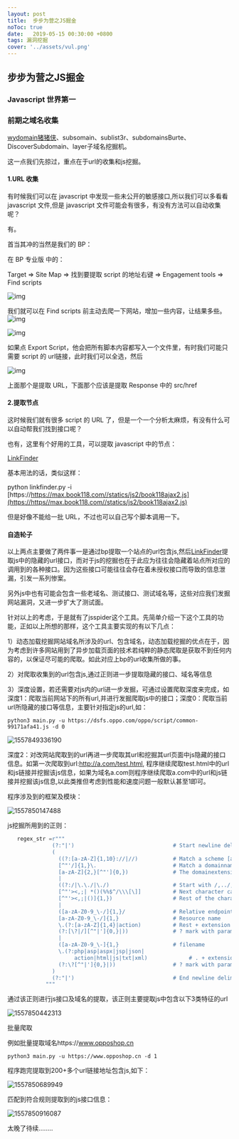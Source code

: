 ```yaml
---
layout: post
title:  步步为营之JS掘金
noToc: true
date:   2019-05-15 00:30:00 +0800
tags: 漏洞挖掘
cover: '../assets/vul.png' 
---
```


## **步步为营之JS掘金**

### Javascript 世界第一

### **前期之域名收集**

[wydomain猪猪侠](https://github.com/ring04h/wydomain)、subsomain、sublist3r、subdomainsBurte、DiscoverSubdomain、layer子域名挖掘机。

这一点我们先掠过，重点在于url的收集和js挖掘。

#### **1.URL 收集**

有时候我们可以在 javascript 中发现一些未公开的敏感接口,所以我们可以多看看 javascript 文件,但是 javascript 文件可能会有很多，有没有方法可以自动收集呢？

有。

首当其冲的当然是我们的 BP：

在 BP 专业版 中的：

Target => Site Map => 找到要提取 script 的地址右键 => Engagement tools => Find scripts

![img]({{site.baseurl}}/assets/images/js/1.png) 

我们就可以在 Find scripts 前主动去爬一下网站，增加一些内容，让结果多些。
![img]({{site.baseurl}}/assets/images/js/2.jpg)

![img]({{site.baseurl}}/assets/images/js/3.jpg) 

如果点 Export Script，他会把所有脚本内容都写入一个文件里，有时我们可能只需要 script 的 url链接，此时我们可以全选，然后

![img]({{site.baseurl}}/assets/images/js/4.jpg) 

上面那个是提取 URL，下面那个应该是提取 Response 中的 src/href

#### **2.提取节点**

这时候我们就有很多 script 的 URL 了，但是一个一个分析太麻烦，有没有什么可以自动帮我们找到接口呢？

也有，这里有个好用的工具，可以提取 javascript 中的节点：

[LinkFinder](https://github.com/GerbenJavado/LinkFinder)

基本用法的话，类似这样：

python linkfinder.py -i [https://https://max.book118.com//statics/js2/book118ajax2.js](https://https//max.book118.com//statics/js2/book118ajax2.js)

但是好像不能给一批 URL，不过也可以自己写个脚本调用一下。

#### **自造轮子**

 以上两点主要做了两件事一是通过bp提取一个站点的url包含js,然后[LinkFinder](https://github.com/GerbenJavado/LinkFinder)提取js中的隐藏的url接口，而对于js的挖掘也在于此应为往往会隐藏着站点所对应的调用到的各种接口。因为这些接口可能往往会存在着未授权接口而导致的信息泄漏，引发一系列惨案。

另外js中也有可能会包含一些老域名、测试接口、测试域名等，这些对应我们发掘网站漏洞，又进一步扩大了测试面。

针对以上的考虑，于是就有了jsspider这个工具。先简单介绍一下这个工具的功能，正如以上所想的那样，这个工具主要实现的有以下几点：

1）动态加载挖掘网站域名所涉及的url、包含域名，动态加载挖掘的优点在于，因为考虑到许多网站用到了异步加载页面的技术若纯粹的静态爬取是获取不到任何内容的，以保证尽可能的爬取。如此对应上bp的url收集所做的事。

2）对爬取收集到的url包含js,通过正则进一步提取隐藏的接口、域名等信息

3）深度设置，若还需要对js内的url进一步发掘，可通过设置爬取深度来完成，如深度1：爬取当前网站下的所有url,并进行发掘爬取js中的接口；深度0：爬取当前url所隐藏的接口等信息，主要针对指定js的url,如：

```
python3 main.py -u https://dsfs.oppo.com/oppo/script/common-99171afa41.js -d 0
```

![1557849336190]({{site.baseurl}}/assets/images/js/5.png)

深度2：对改网站爬取到的url再进一步爬取其url和挖掘其url页面中js隐藏的接口信息。如第一次爬取到url:http://a.com/test.html, 程序继续爬取test.html中的url和js链接并挖掘该js信息，如果为域名a.com则程序继续爬取a.com中的url和js链接并挖掘该js信息,以此类推但考虑到性能和速度问题一般默认甚至1即可。

程序涉及到的框架及模块：

![1557850147488]({{site.baseurl}}/assets/images/js/6.png)

js挖掘所用到的正则：

```python
   regex_str =r"""
              (?:"|')                               # Start newline delimiter
              (
                ((?:[a-zA-Z]{1,10}://|//)           # Match a scheme [a-Z]*1-10 or //
                [^"'/]{1,}\.                        # Match a domainname (any character + dot)
                [a-zA-Z]{2,}[^"']{0,})              # The domainextension and/or path
                |
                ((?:/|\.\./|\./)                    # Start with /,../,./
                [^"'><,;| *()(%%$^/\\\[\]]          # Next character can't be...
                [^"'><,;|()]{1,})                   # Rest of the characters can't be
                |
                ([a-zA-Z0-9_\-/]{1,}/               # Relative endpoint with /
                [a-zA-Z0-9_\-/]{1,}                 # Resource name
                \.(?:[a-zA-Z]{1,4}|action)          # Rest + extension (length 1-4 or action)
                (?:[\?|/][^"|']{0,}|))              # ? mark with parameters
                |
                ([a-zA-Z0-9_\-]{1,}                 # filename
                \.(?:php|asp|aspx|jsp|json|
                     action|html|js|txt|xml)             # . + extension
                (?:\?[^"|']{0,}|))                  # ? mark with parameters
              )
              (?:"|')                               # End newline delimiter
            """
```

通过该正则进行js接口及域名的提取，该正则主要提取js中包含以下3类特征的url

![1557850442313]({{site.baseurl}}/assets/images/js/7.png)

批量爬取

例如批量提取域名https://www.opposhop.cn

```
python3 main.py -u https://www.opposhop.cn -d 1
```

程序跑完提取到200+多个url链接地址包含js,如下：

![1557850689949]({{site.baseurl}}/assets/images/js/8.png)

匹配到符合规则提取到的js接口信息：

![1557850916087]({{site.baseurl}}/assets/images/js/9.png)

太晚了待续........



 